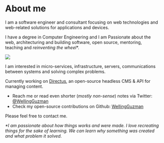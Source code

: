 # About me

I am a software engineer and consultant focusing on web technologies and web-related solutions for applications and devices.

I have a degree in Computer Engineering and I am Passionate about the web, architecturing and building software, open source, mentoring, teaching and _reinventing the wheel_*.

![](//wellingguzman.com/images/me.jpg)

I am interested in micro-services, infrastructure, servers, communications between systems and solving complex problems.

Currently working on [Directus](https://getdirectus.com), an open-source headless CMS & API for managing content.

- Reach me or read even shorter (_mostly non-sense_) notes via Twitter: [@WellingGuzman](https://twitter.com/WellingGuzman)
- Check my open-source contributions on Github: [WellingGuzman](https://github.com/WellingGuzman)

Please feel free to contact me.

_*I am passionate about how things works and were made. I love recreating things for the sake of learning. We can learn why something was created and what problem it solved._